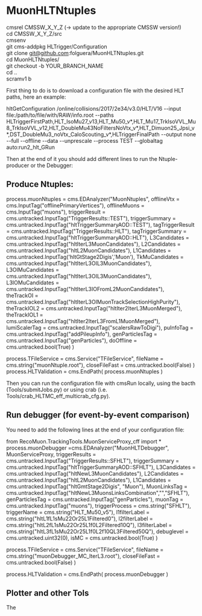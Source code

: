 # MuonHLTNtuples

cmsrel CMSSW_X_Y_Z  (-> update to the appropriate CMSSW version!)   
cd CMSSW_X_Y_Z/src  
cmsenv    
git cms-addpkg HLTrigger/Configuration    
git clone git@github.com:folguera/MuonHLTNtuples.git    
cd MuonHLTNtuples/  
git checkout -b YOUR_BRANCH_NAME    
cd ..  
scramv1 b   

First thing to do is to download a configuration file with the desired HLT paths, here an example: 

hltGetConfiguration /online/collisions/2017/2e34/v3.0/HLT/V16 --input file:/path/to/file/with/RAW/info.root  --paths HLTriggerFirstPath,HLT_IsoMu27_v13,HLT_Mu50_v*,HLT_Mu17_TrkIsoVVL_Mu8_TrkIsoVVL_v12,HLT_DoubleMu43NoFiltersNoVtx_v*,HLT_Dimuon25_Jpsi_v*,DST_DoubleMu3_noVtx_CaloScouting_v*,HLTriggerFinalPath --output none --full --offline --data --unprescale --process TEST --globaltag auto:run2_hlt_GRun

Then at the end of it you should add different lines to run the Ntuple-producer or the Debugger: 

## Produce Ntuples: 
process.muonNtuples = cms.EDAnalyzer("MuonNtuples",
                       offlineVtx               = cms.InputTag("offlinePrimaryVertices"),
                       offlineMuons             = cms.InputTag("muons"),
                       triggerResult            = cms.untracked.InputTag("TriggerResults::TEST"),
                       triggerSummary           = cms.untracked.InputTag("hltTriggerSummaryAOD::TEST"),
                       tagTriggerResult         = cms.untracked.InputTag("TriggerResults::HLT"),
                       tagTriggerSummary        = cms.untracked.InputTag("hltTriggerSummaryAOD::HLT"),
                       L3Candidates             = cms.untracked.InputTag("hltIterL3MuonCandidates"),
                       L2Candidates             = cms.untracked.InputTag("hltL2MuonCandidates"),
                       L1Candidates             = cms.untracked.InputTag('hltGtStage2Digis','Muon'), 
                       TkMuCandidates           = cms.untracked.InputTag("hltIterL3OIL3MuonCandidates"),
                       L3OIMuCandidates         = cms.untracked.InputTag("hltIterL3OIL3MuonCandidates"),
                       L3IOMuCandidates         = cms.untracked.InputTag("hltIterL3IOFromL2MuonCandidates"),         
                       theTrackOI               = cms.untracked.InputTag("hltIterL3OIMuonTrackSelectionHighPurity"), 
                       theTrackIOL2             = cms.untracked.InputTag("hltIter2IterL3MuonMerged"),
                       theTrackIOL1             = cms.untracked.InputTag("hltIter2IterL3FromL1MuonMerged"), 
                       lumiScalerTag            = cms.untracked.InputTag("scalersRawToDigi"),
                       puInfoTag                = cms.untracked.InputTag("addPileupInfo"),
                       genParticlesTag          = cms.untracked.InputTag("genParticles"),
                       doOffline                = cms.untracked.bool(True)
                       )

process.TFileService = cms.Service("TFileService",
                                   fileName = cms.string("muonNtuple.root"),
                                   closeFileFast = cms.untracked.bool(False)
                                   )
process.HLTValidation = cms.EndPath(
    process.muonNtuples
)

Then you can run the configuration file with cmsRun locally, using the bacth (Tools/submitJobs.py) or using crab (i.e. Tools/crab_HLTMC_eff_multicrab_cfg.py). 

## Run debugger (for event-by-event comparison) 

You need to add the following lines at the end of your configuration file: 

from RecoMuon.TrackingTools.MuonServiceProxy_cff import *
process.muonDebugger =cms.EDAnalyzer("MuonHLTDebugger",
                                     MuonServiceProxy,
                                     triggerResults  = cms.untracked.InputTag("TriggerResults::SFHLT"),
                                     triggerSummary  = cms.untracked.InputTag("hltTriggerSummaryAOD::SFHLT"),
                                     L3Candidates    = cms.untracked.InputTag("hltNewL3MuonCandidates"),
                                     L2Candidates    = cms.untracked.InputTag("hltL2MuonCandidates"),
                                     L1Candidates    = cms.untracked.InputTag("hltGmtStage2Digis", "Muon"),
                                     MuonLinksTag    = cms.untracked.InputTag("hltNewL3MuonsLinksCombination","","SFHLT"),
                                     genParticlesTag = cms.untracked.InputTag("genParticles"),
                                     muonTag         = cms.untracked.InputTag("muons"),
                                     triggerProcess  = cms.string("SFHLT"),
                                     triggerName     = cms.string("HLT_Mu50_v5"),
                                     l1filterLabel   = cms.string("hltL1fL1sMu22Or25L1Filtered0"),
                                     l2filterLabel   = cms.string("hltL2fL1sMu22Or25L1f0L2Filtered10Q"),
                                     l3filterLabel   = cms.string("hltL3fL1sMu22Or25L1f0L2f10QL3Filtered50Q"),
                                     debuglevel      = cms.untracked.uint32(0),
                                     isMC            = cms.untracked.bool(True)
                                     )

process.TFileService = cms.Service("TFileService",
                                   fileName = cms.string("muonDebugger_MC_IterL3.root"),
                                   closeFileFast = cms.untracked.bool(False)
                                   )

process.HLTValidation = cms.EndPath(
    process.muonDebugger
)

## Plotter and other Tols

The 
